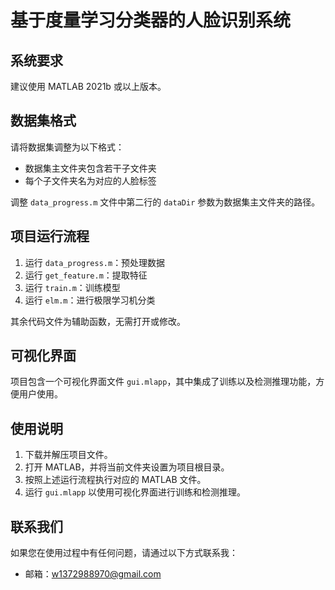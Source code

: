 # 基于度量学习分类器的人脸识别系统

## 系统要求
建议使用 MATLAB 2021b 或以上版本。

## 数据集格式
请将数据集调整为以下格式：
- 数据集主文件夹包含若干子文件夹
- 每个子文件夹名为对应的人脸标签

调整 `data_progress.m` 文件中第二行的 `dataDir` 参数为数据集主文件夹的路径。

## 项目运行流程
1. 运行 `data_progress.m`：预处理数据
2. 运行 `get_feature.m`：提取特征
3. 运行 `train.m`：训练模型
4. 运行 `elm.m`：进行极限学习机分类

其余代码文件为辅助函数，无需打开或修改。

## 可视化界面
项目包含一个可视化界面文件 `gui.mlapp`，其中集成了训练以及检测推理功能，方便用户使用。

## 使用说明
1. 下载并解压项目文件。
2. 打开 MATLAB，并将当前文件夹设置为项目根目录。
3. 按照上述运行流程执行对应的 MATLAB 文件。
4. 运行 `gui.mlapp` 以使用可视化界面进行训练和检测推理。

## 联系我们
如果您在使用过程中有任何问题，请通过以下方式联系我：
- 邮箱：w1372988970@gmail.com
